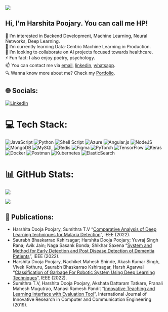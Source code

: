 ![](https://komarev.com/ghpvc/?username=HarshitaDPoojary&color=green)

<h2>Hi, I’m Harshita Poojary. You can call me HP!</h2>
<!-- ## 🙋🏻 About Me: -->

👀 I’m interested in Backend Development, Machine Learning, Neural Networks, Deep Learning. </br>
🌱 I’m currently learning Data-Centric Machine Learning in Production. </br>
🤝 I’m looking to collaborate on AI projects focused towards healthcare. </br>
⚡ Fun fact: I also enjoy poetry, psychology.<br>
📫 You can contact me via [email](dmpoojary116@gmail.com), [linkedin](https://www.linkedin.com/in/harshitapoojary/), [whatsapp](+91-9930617205). </br>
🔍 Wanna know more about me? Check my [Portfolio](https://harshitadpoojary.github.io/harshitapoojary.github.io/).



## 🌐 Socials:
[![LinkedIn](https://img.shields.io/badge/LinkedIn-%230077B5.svg?logo=linkedin&logoColor=white)](https://linkedin.com/in/harshitapoojary) 

# 💻 Tech Stack:
![JavaScript](https://img.shields.io/badge/javascript-%23323330.svg?style=flat&logo=javascript&logoColor=%23F7DF1E) ![Python](https://img.shields.io/badge/python-3670A0?style=flat&logo=python&logoColor=ffdd54) ![Shell Script](https://img.shields.io/badge/shell_script-%23121011.svg?style=flat&logo=gnu-bash&logoColor=white) ![Azure](https://img.shields.io/badge/azure-%230072C6.svg?style=flat&logo=azure-devops&logoColor=white) ![Angular.js](https://img.shields.io/badge/angular.js-%23E23237.svg?style=flat&logo=angularjs&logoColor=white) ![NodeJS](https://img.shields.io/badge/node.js-6DA55F?style=flat&logo=node.js&logoColor=white) ![MongoDB](https://img.shields.io/badge/MongoDB-%234ea94b.svg?style=flat&logo=mongodb&logoColor=white) ![MySQL](https://img.shields.io/badge/mysql-%2300f.svg?style=flat&logo=mysql&logoColor=white) ![Redis](https://img.shields.io/badge/redis-%23DD0031.svg?style=flat&logo=redis&logoColor=white) 	![Figma](https://img.shields.io/badge/figma-%23F24E1E.svg?style=flat&logo=figma&logoColor=white) ![PyTorch](https://img.shields.io/badge/PyTorch-%23EE4C2C.svg?style=flat&logo=PyTorch&logoColor=white) ![TensorFlow](https://img.shields.io/badge/TensorFlow-%23FF6F00.svg?style=flat&logo=TensorFlow&logoColor=white) ![Keras](https://img.shields.io/badge/Keras-%23D00000.svg?style=flat&logo=Keras&logoColor=white) ![Docker](https://img.shields.io/badge/docker-%230db7ed.svg?style=flat&logo=docker&logoColor=white) ![Postman](https://img.shields.io/badge/Postman-FF6C37?style=flat&logo=postman&logoColor=white) ![Kubernetes](https://img.shields.io/badge/kubernetes-%23326ce5.svg?style=flat&logo=kubernetes&logoColor=white) ![ElasticSearch](https://img.shields.io/badge/-ElasticSearch-005571?style=flat&logo=elasticsearch)
# 📊 GitHub Stats:
![](https://github-readme-stats.vercel.app/api?username=HarshitaDPoojary&theme=dark&hide_border=false&include_all_commits=false&count_private=false)<br/>
<!-- ![](https://github-readme-streak-stats.herokuapp.com/?user=HarshitaDPoojary&theme=dark&hide_border=false)<br/> -->
![](https://github-readme-stats.vercel.app/api/top-langs/?username=HarshitaDPoojary&theme=dark&hide_border=false&include_all_commits=false&count_private=false&layout=compact)

## 📜 Publications:
* Harshita Dooja Poojary, Sumithra T.V “[Comparative Analysis of Deep Learning techniques for Malaria Detection](https://ieeexplore.ieee.org/document/9972167)”, IEEE (2022). </br>
* Saurabh Bhaskarrao Kshirsagar; Harshita Dooja Poojary; Yuvraj Singh Rana; Avik Jain; Naga Sasank Bonda; Shikhar Saxena “[System and Method for Early Detection and Post Disease Detection of Dementia Patients](https://ieeexplore.ieee.org/document/9885629)”, IEEE (2022). </br>
* Harshita Dooja Poojary, Nachiket Mahesh Shinde, Akash Kumar Singh, Vivek Kothuru, Saurabh Bhaskarrao Kshirsagar, Harsh Agarwal “[Classification of Garbage For Robotic System Using Deep Learning Techniques](https://ieeexplore.ieee.org/document/9788240)”, IEEE (2022). </br>
* Sumithra T.V, Harshita Dooja Poojary, Akshata Dattaram Tatkare, Pranali Mahesh Mugutrao, Manasi Ramesh Pandit “[Innovative Teaching and Learning Interface with Evaluation Tool](http://ijircce.com/admin/main/storage/app/pdf/GV40CdSbq5UCiHZThcc1wMyoAY2weBvOqClvBbUV.pdf)”, International Journal of Innovative Research in Computer and Communication Engineering (2019).

<!-- ## 🏆 GitHub Trophies
![](https://github-profile-trophy.vercel.app/?username=HarshitaDPoojary&theme=radical&no-frame=false&no-bg=true&margin-w=4) -->


<!--   ## 💰 You can help me by Donating
  [![BuyMeACoffee](https://img.shields.io/badge/Buy%20Me%20a%20Coffee-ffdd00?style=for-the-badge&logo=buy-me-a-coffee&logoColor=black)](https://buymeacoffee.com/harshitaP)  -->

  
<!---
HarshitaDPoojary/HarshitaDPoojary is a ✨ special ✨ repository because its `README.md` (this file) appears on your GitHub profile.
You can click the Preview link to take a look at your changes.
--->
